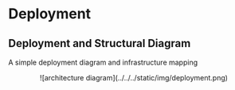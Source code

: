 # Deployment

## Deployment and Structural Diagram

A simple deployment diagram and infrastructure mapping 

<p align="center">
    ![architecture diagram](../../../static/img/deployment.png)
</p>
